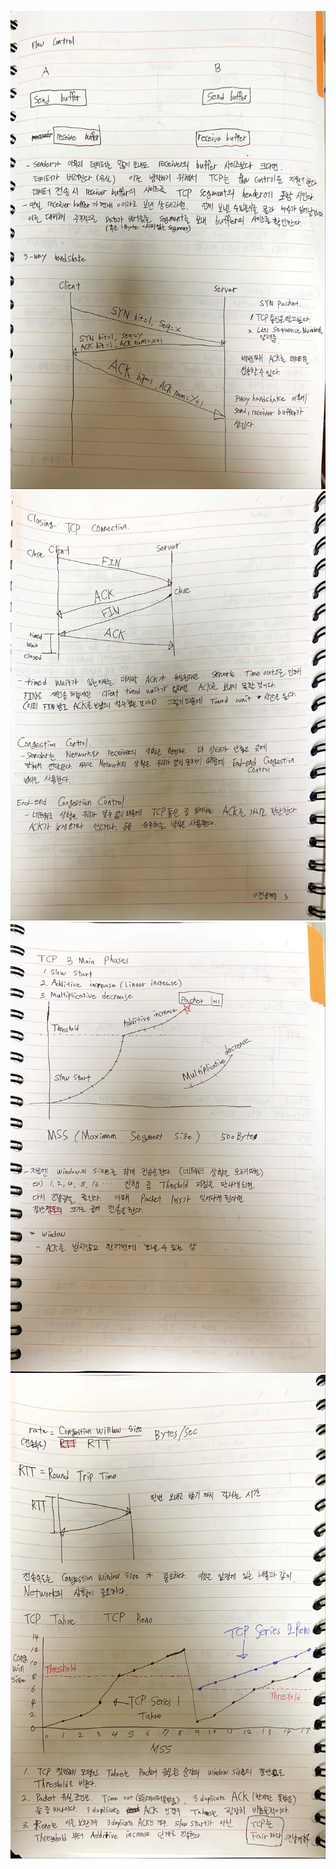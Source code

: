 ![image1](../../README/NetworkImage/2020_10_01/01.JPG)
![image2](../../README/NetworkImage/2020_10_01/02.JPG)
![image3](../../README/NetworkImage/2020_10_01/03.JPG)
![image4](../../README/NetworkImage/2020_10_01/04.JPG)